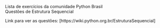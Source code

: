 <div>Lista de exercícios da comunidade Python Brasil</div>
<div>Questões de Estrutura Sequencial</div>
<p>Link para ver as questões: [https://wiki.python.org.br/EstruturaSequencial]</p>
